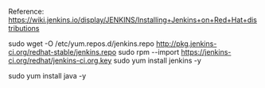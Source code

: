 Reference: https://wiki.jenkins.io/display/JENKINS/Installing+Jenkins+on+Red+Hat+distributions

sudo wget -O /etc/yum.repos.d/jenkins.repo http://pkg.jenkins-ci.org/redhat-stable/jenkins.repo
sudo rpm --import https://jenkins-ci.org/redhat/jenkins-ci.org.key
sudo yum install jenkins -y

sudo yum install java -y

